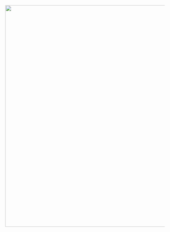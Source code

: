 <img src='https://github.com/Lukm4nZ3r0/frontend-test-baritoTech/blob/master/ScreenShot.png' width=700 />
